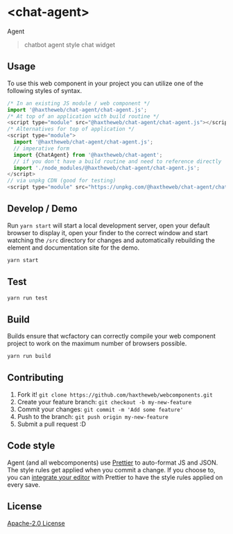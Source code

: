 # &lt;chat-agent&gt;

Agent
> chatbot agent style chat widget

## Usage
To use this web component in your project you can utilize one of the following styles of syntax.

```js
/* In an existing JS module / web component */
import '@haxtheweb/chat-agent/chat-agent.js';
/* At top of an application with build routine */
<script type="module" src="@haxtheweb/chat-agent/chat-agent.js"></script>
/* Alternatives for top of application */
<script type="module">
  import '@haxtheweb/chat-agent/chat-agent.js';
  // imperative form
  import {ChatAgent} from '@haxtheweb/chat-agent';
  // if you don't have a build routine and need to reference directly
  import './node_modules/@haxtheweb/chat-agent/chat-agent.js';
</script>
// via unpkg CDN (good for testing)
<script type="module" src="https://unpkg.com/@haxtheweb/chat-agent/chat-agent.js"></script>
```

## Develop / Demo
Run `yarn start` will start a local development server, open your default browser to display it, open your finder to the correct window and start watching the `/src` directory for changes and automatically rebuilding the element and documentation site for the demo.
```bash
yarn start
```

## Test

```bash
yarn run test
```

## Build
Builds ensure that wcfactory can correctly compile your web component project to
work on the maximum number of browsers possible.
```bash
yarn run build
```

## Contributing

1. Fork it! `git clone https://github.com/haxtheweb/webcomponents.git`
2. Create your feature branch: `git checkout -b my-new-feature`
3. Commit your changes: `git commit -m 'Add some feature'`
4. Push to the branch: `git push origin my-new-feature`
5. Submit a pull request :D

## Code style

Agent (and all webcomponents) use [Prettier][prettier] to auto-format JS and JSON.  The style rules get applied when you commit a change.  If you choose to, you can [integrate your editor][prettier-ed] with Prettier to have the style rules applied on every save.

[prettier]: https://github.com/prettier/prettier/
[prettier-ed]: https://github.com/prettier/prettier/#editor-integration
[polyserve]: https://github.com/Polymer/polyserve
[web-component-tester]: https://github.com/Polymer/web-component-tester

## License
[Apache-2.0 License](http://opensource.org/licenses/Apache-2.0)